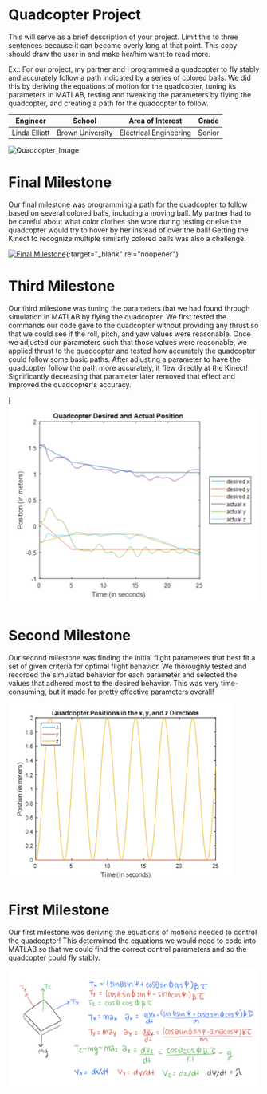 ﻿# Quadcopter Project
This will serve as a brief description of your project. Limit this to three sentences because it can become overly long at that point. This copy should draw the user in and make her/him want to read more.

Ex.: For our project, my partner and I programmed a quadcopter to fly stably and accurately follow a path indicated by a series of colored balls. We did this by deriving the equations of motion for the quadcopter, tuning its parameters in MATLAB, testing and tweaking the parameters by flying the quadcopter, and creating a path for the quadcopter to follow.

| **Engineer** | **School** | **Area of Interest** | **Grade** |
|:--:|:--:|:--:|:--:|
| Linda Elliott | Brown University | Electrical Engineering | Senior

![Quadcopter_Image](https://th.bing.com/th/id/OIP.2zK6jZK_7nHSOcAHOk7YQQHaFj?w=248&h=186&c=7&o=5&dpr=1.5&pid=1.7)
  
# Final Milestone
Our final milestone was programming a path for the quadcopter to follow based on several colored balls, including a moving ball. My partner had to be careful about what color clothes she wore during testing or else the quadcopter would try to hover by her instead of over the ball! Getting the Kinect to recognize multiple similarly colored balls was also a challenge.

[![Final Milestone](https://res.cloudinary.com/marcomontalbano/image/upload/v1623635466/video_to_markdown/images/youtube--qq9AP6cm8Ek-c05b58ac6eb4c4700831b2b3070cd403.jpg)](https://youtu.be/qq9AP6cm8Ek "Final Quadcopter Flight"){:target="_blank" rel="noopener"}

# Third Milestone
Our third milestone was tuning the parameters that we had found through simulation in MATLAB by flying the quadcopter. We first tested the commands our code gave to the quadcopter without providing any thrust so that we could see if the roll, pitch, and yaw values were reasonable. Once we adjusted our parameters such that those values were reasonable, we applied thrust to the quadcopter and tested how accurately the quadcopter could follow some basic paths. After adjusting a parameter to have the quadcopter follow the path more accurately, it flew directly at the Kinect! Significantly decreasing that parameter later removed that effect and improved the quadcopter's accuracy.

[![Third Milestone](https://github.com/bugbard/BSE_Template_Portfolio/blob/gh-pages/QuadcopterFlightAccuracy.PNG)

# Second Milestone
Our second milestone was finding the initial flight parameters that best fit a set of given criteria for optimal flight behavior. We thoroughly tested and recorded the simulated behavior for each parameter and selected the values that adhered most to the desired behavior. This was very time-consuming, but it made for pretty effective parameters overall!

![Second Milestone](https://github.com/bugbard/BSE_Template_Portfolio/blob/gh-pages/QuadcopterSim.PNG)

# First Milestone
Our first milestone was deriving the equations of motions needed to control the quadcopter! This determined the equations we would need to code into MATLAB so that we could find the correct control parameters and so the quadcopter could fly stably.

![First Milestone](https://github.com/bugbard/BSE_Template_Portfolio/blob/gh-pages/QuadcopterEOM.PNG)
